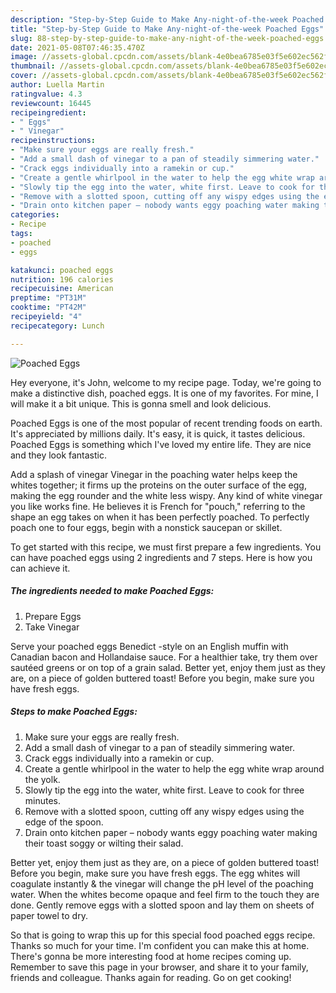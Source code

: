 ```yaml
---
description: "Step-by-Step Guide to Make Any-night-of-the-week Poached Eggs"
title: "Step-by-Step Guide to Make Any-night-of-the-week Poached Eggs"
slug: 88-step-by-step-guide-to-make-any-night-of-the-week-poached-eggs
date: 2021-05-08T07:46:35.470Z
image: //assets-global.cpcdn.com/assets/blank-4e0bea6785e03f5e602ec562f230caae08da540cada707380b4fe1bbebba43da.png
thumbnail: //assets-global.cpcdn.com/assets/blank-4e0bea6785e03f5e602ec562f230caae08da540cada707380b4fe1bbebba43da.png
cover: //assets-global.cpcdn.com/assets/blank-4e0bea6785e03f5e602ec562f230caae08da540cada707380b4fe1bbebba43da.png
author: Luella Martin
ratingvalue: 4.3
reviewcount: 16445
recipeingredient:
- " Eggs"
- " Vinegar"
recipeinstructions:
- "Make sure your eggs are really fresh."
- "Add a small dash of vinegar to a pan of steadily simmering water."
- "Crack eggs individually into a ramekin or cup."
- "Create a gentle whirlpool in the water to help the egg white wrap around the yolk."
- "Slowly tip the egg into the water, white first. Leave to cook for three minutes."
- "Remove with a slotted spoon, cutting off any wispy edges using the edge of the spoon."
- "Drain onto kitchen paper – nobody wants eggy poaching water making their toast soggy or wilting their salad."
categories:
- Recipe
tags:
- poached
- eggs

katakunci: poached eggs 
nutrition: 196 calories
recipecuisine: American
preptime: "PT31M"
cooktime: "PT42M"
recipeyield: "4"
recipecategory: Lunch

---
```



![Poached Eggs](//assets-global.cpcdn.com/assets/blank-4e0bea6785e03f5e602ec562f230caae08da540cada707380b4fe1bbebba43da.png)

Hey everyone, it's John, welcome to my recipe page. Today, we're going to make a distinctive dish, poached eggs. It is one of my favorites. For mine, I will make it a bit unique. This is gonna smell and look delicious.

Poached Eggs is one of the most popular of recent trending foods on earth. It's appreciated by millions daily. It's easy, it is quick, it tastes delicious. Poached Eggs is something which I've loved my entire life. They are nice and they look fantastic.

Add a splash of vinegar Vinegar in the poaching water helps keep the whites together; it firms up the proteins on the outer surface of the egg, making the egg rounder and the white less wispy. Any kind of white vinegar you like works fine. He believes it is French for &#34;pouch,&#34; referring to the shape an egg takes on when it has been perfectly poached. To perfectly poach one to four eggs, begin with a nonstick saucepan or skillet.


To get started with this recipe, we must first prepare a few ingredients. You can have poached eggs using 2 ingredients and 7 steps. Here is how you can achieve it.

<!--inarticleads1-->

##### The ingredients needed to make Poached Eggs:

1. Prepare  Eggs
1. Take  Vinegar


Serve your poached eggs Benedict -style on an English muffin with Canadian bacon and Hollandaise sauce. For a healthier take, try them over sautéed greens or on top of a grain salad. Better yet, enjoy them just as they are, on a piece of golden buttered toast! Before you begin, make sure you have fresh eggs. 

<!--inarticleads2-->

##### Steps to make Poached Eggs:

1. Make sure your eggs are really fresh.
1. Add a small dash of vinegar to a pan of steadily simmering water.
1. Crack eggs individually into a ramekin or cup.
1. Create a gentle whirlpool in the water to help the egg white wrap around the yolk.
1. Slowly tip the egg into the water, white first. Leave to cook for three minutes.
1. Remove with a slotted spoon, cutting off any wispy edges using the edge of the spoon.
1. Drain onto kitchen paper – nobody wants eggy poaching water making their toast soggy or wilting their salad.


Better yet, enjoy them just as they are, on a piece of golden buttered toast! Before you begin, make sure you have fresh eggs. The egg whites will coagulate instantly &amp; the vinegar will change the pH level of the poaching water. When the whites become opaque and feel firm to the touch they are done. Gently remove eggs with a slotted spoon and lay them on sheets of paper towel to dry. 

So that is going to wrap this up for this special food poached eggs recipe. Thanks so much for your time. I'm confident you can make this at home. There's gonna be more interesting food at home recipes coming up. Remember to save this page in your browser, and share it to your family, friends and colleague. Thanks again for reading. Go on get cooking!
